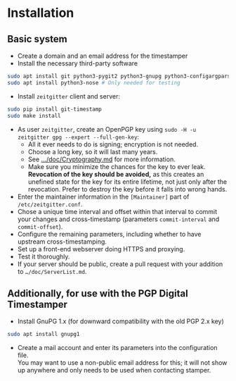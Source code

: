 # Installation

## Basic system

* Create a domain and an email address for the timestamper
* Install the necessary third-party software
```sh
sudo apt install git python3-pygit2 python3-gnupg python3-configargparse
sudo apt install python3-nose # Only needed for testing
```
* Install `zeitgitter` client and server:
```sh
sudo pip install git-timestamp
sudo make install
```
* As user `zeitgitter`, create an OpenPGP key using
  `sudo -H -u zeitgitter gpg --expert --full-gen-key`:
  - All it ever needs to do is signing; encryption is not needed.
  - Choose a long key, so it will last many years.
  - See […/doc/Cryptography.md](../doc/Cryptography.md) for more information.
  - Make sure you minimize the chances for the key to ever leak. **Revocation
    of the key should be avoided,** as this creates an unefined state for the
    key for its entire lifetime, not just only after the revocation. Prefer
    to destroy the key before it falls into wrong hands.
* Enter the maintainer information in the `[Maintainer]` part of
  `/etc/zeitgitter.conf`.
* Chose a unique time interval and offset within that interval to commit your
  changes and cross-timestamp (parameters `commit-interval` and `commit-offset`).
* Configure the remaining parameters, including whether to have upstream
  cross-timestamping.
* Set up a front-end webserver doing HTTPS and proxying.
* Test it thoroughly.
* If your server should be public, create a pull request with your addition to
  `…/doc/ServerList.md`.

## Additionally, for use with the PGP Digital Timestamper

* Install GnuPG 1.x (for downward compatibility with the old PGP 2.x key)
```sh
sudo apt install gnupg1
```
* Create a mail account and enter its parameters into the configuration file.  
  You may want to use a non-public email address for this; it will not show
  up anywhere and only needs to be used when contacting stamper.
